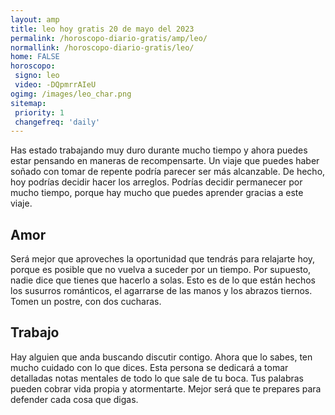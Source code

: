 ```yaml
---
layout: amp
title: leo hoy gratis 20 de mayo del 2023 
permalink: /horoscopo-diario-gratis/amp/leo/
normallink: /horoscopo-diario-gratis/leo/
home: FALSE
horoscopo:
 signo: leo
 video: -DQpmrrAIeU
ogimg: /images/leo_char.png
sitemap:
 priority: 1
 changefreq: 'daily'
---
```



Has estado trabajando muy duro durante mucho tiempo y ahora puedes estar pensando en maneras de recompensarte. Un viaje que puedes haber soñado con tomar de repente podría parecer ser más alcanzable. De hecho, hoy podrías decidir hacer los arreglos. Podrías decidir permanecer por mucho tiempo, porque hay mucho que puedes aprender gracias a este viaje.

## Amor

Será mejor que aproveches la oportunidad que tendrás para relajarte hoy, porque es posible que no vuelva a suceder por un tiempo. Por supuesto, nadie dice que tienes que hacerlo a solas. Esto es de lo que están hechos los susurros románticos, el agarrarse de las manos y los abrazos tiernos. Tomen un postre, con dos cucharas.

## Trabajo

Hay alguien que anda buscando discutir contigo. Ahora que lo sabes, ten mucho cuidado con lo que dices. Esta persona se dedicará a tomar detalladas notas mentales de todo lo que sale de tu boca. Tus palabras pueden cobrar vida propia y atormentarte. Mejor será que te prepares para defender cada cosa que digas.